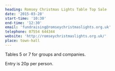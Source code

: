```yaml
---
heading: Romsey Christmas Lights Table Top Sale
date: '2015-03-28'
start-time: '10:30'
end-time: '12:30'
email: 'fundraising@romseychristmaslights.org.uk'
telephone: 07554 644344
website: 'http://romseychristmaslights.org.uk/'
place: town-hall
---
```

Tables 5 or 7 for groups and companies.

Entry is 20p per person.

